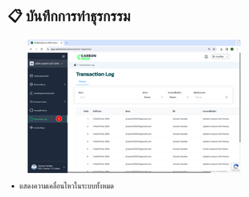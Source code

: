 # 📋 บันทึกการทำธุรกรรม

<figure><img src="../.gitbook/assets/image (71).png" alt=""><figcaption></figcaption></figure>

* แสดงความเคลื่อนไหวในระบบทั้งหมด
